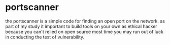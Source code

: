 # portscanner
the portscanner is a simple code for finding an open port on the network. as part of my study it important to build tools on your own as ethical hacker 
because you can't relied on open source most time you may run out of luck in conducting the test of vulnerability. 
